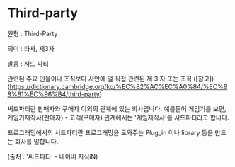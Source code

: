 # Third-party

원형 : Third-Party

의미  : 타사, 제3자

발음 : 서드 파티

관련된 주요 인물이나 조직보다 사안에 덜 직접 관련된 제 3 자 또는 조직
([참고])(https://dictionary.cambridge.org/ko/%EC%82%AC%EC%A0%84/%EC%98%81%EC%96%B4/third-party)

써드파티란 판매자와 구매자 이외의 관계에 있는 회사입니다.
예를들어 게임기를 보면,
게임기제작사(판매자) - 고객(구매자) 관계에서는 '게임제작사'를 서드파티라고 합니다.

프로그래밍에서의 서드파티란 프로그래밍을 도와주는 Plug_in 이나 library 등을 만드는 회사를 말합니다.

(출처 : '써드파티' - 네이버 지식iN)

